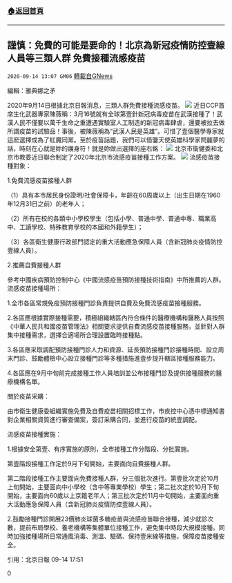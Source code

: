 ###  [:house:返回首頁](https://github.com/ourhimalayas/txt)
---

## 謹慎：免費的可能是要命的！北京為新冠疫情防控壹線人員等三類人群 免費接種流感疫苗
`2020-09-14 13:07 GM06` [轉載自GNews](https://gnews.org/zh-hant/355801/)

編輯：雅典娜之矛

2020年9月14日根據北京日報消息，三類人群免費接種流感疫苗。
![](https://s3.amazonaws.com/gnews-media-offload/wp-content/uploads/2020/09/14125522/%E6%BC%94%E6%92%AD%E5%AE%A4.png)
近日CCP首席生化武器專家陳薇稱：3月16號就有全球第壹針新冠病毒疫苗在武漢接種了！武漢人民不僅要以萬千生命之重遭遇實驗室人工制造的新冠病毒肆虐，還要被拉去做所謂疫苗的試驗品！事後，被陳薇稱為“武漢人民是英雄”。可惜了壹個醫學專家就這麽選擇成為了紅魔同黨。至於疫苗話題，我們可以借鑒天使英雄科學家閆麗夢的話，時刻在心就是妳的護身符！就是妳做出選擇的座右銘：
![](https://s3.amazonaws.com/gnews-media-offload/wp-content/uploads/2020/09/14125601/%E6%BC%94%E6%92%AD%E5%AE%A42.png)
北京市衛健委和北京市教委近日聯合制定了2020年北京市流感疫苗接種工作方案。
![](https://s3.amazonaws.com/gnews-media-offload/wp-content/uploads/2020/09/14125628/%E6%BC%94%E6%92%AD%E5%AE%A43.png)
流感疫苗接種對象：

1.免費流感疫苗接種人群

（1）具有本市居民身份證明/社會保障卡，年齡在60周歲以上（出生日期在1960年12月31日之前）的老年人；

（2）所有在校的各類中小學校學生（包括小學、普通中學、普通中專、職業高中、工讀學校、特殊教育學校的本國和外籍學生）；

（3）各區衛生健康行政部門認定的重大活動應急保障人員（含新冠肺炎疫情防控壹線人員）。

2.推薦自費接種人群

參考中國疾病預防控制中心《中國流感疫苗預防接種技術指南》中所推薦的人群。
流感疫苗接種場所：

1.全市各區常規免疫預防接種門診負責提供自費及免費流感疫苗接種服務。

2.各區應根據實際接種需要，積極組織轄區內符合條件的醫療機構和醫務人員按照《中華人民共和國疫苗管理法》相關要求提供自費流感疫苗接種服務，並針對人群集中接種需求，選擇合適場所合理設置臨時接種點。

3.各區應采取調配預防接種門診人力和資源、延長預防接種門診接種時間、設立周末門診、鼓勵體檢中心設立接種門診等多種措施進壹步提升轄區接種服務能力。

4.各區應在9月中旬前完成接種工作人員培訓並公布接種門診及提供接種服務的醫療機構名單。

關於疫苗采購：

由市衛生健康委組織實施免費及自費疫苗相關招標工作，市疾控中心憑中標通知書對企業相關資質進行審查備案，簽訂采購合同，並進行疫苗的統壹調配。

流感疫苗接種實施：

1.根據安全第壹、有序實施的原則，全市接種工作分階段、分批實施。

第壹階段接種工作定於9月下旬開始，主要面向自費接種人群。

第二階段接種工作主要面向免費接種人群，分三個批次進行。第壹批次定於10月上旬開始，主要面向中小學校（含中等專業學校）學生；第二批次定於10月下旬開始，主要面向60歲以上京籍老年人；第三批次定於11月中旬開始，主要面向重大活動應急保障人員（含新冠肺炎疫情防控壹線人員）。

2.鼓勵接種門診開展23價肺炎球菌多糖疫苗與流感疫苗聯合接種，減少就診次數，提前布局學校、養老機構等集體單位接種工作，避免集中時段大規模接種。同時加強接種場所日常通風消毒、測溫、驗碼、保持壹米線等措施，保障疫苗接種安全。

引用：北京日報 09-14 17:51

0
